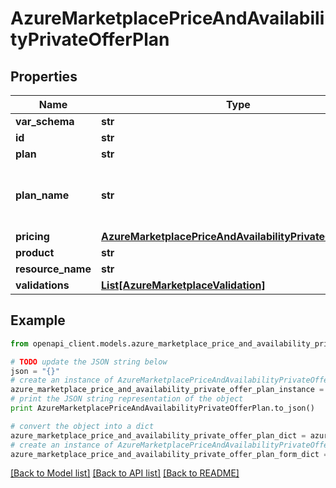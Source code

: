 # AzureMarketplacePriceAndAvailabilityPrivateOfferPlan


## Properties
Name | Type | Description | Notes
------------ | ------------- | ------------- | -------------
**var_schema** | **str** |  | [optional] 
**id** | **str** |  | [optional] 
**plan** | **str** |  | [optional] 
**plan_name** | **str** | The azure plan friendly name, from the Azure Marketplace. | [optional] 
**pricing** | [**AzureMarketplacePriceAndAvailabilityPrivateOfferPrice**](AzureMarketplacePriceAndAvailabilityPrivateOfferPrice.md) |  | [optional] 
**product** | **str** |  | [optional] 
**resource_name** | **str** |  | [optional] 
**validations** | [**List[AzureMarketplaceValidation]**](AzureMarketplaceValidation.md) |  | [optional] 

## Example

```python
from openapi_client.models.azure_marketplace_price_and_availability_private_offer_plan import AzureMarketplacePriceAndAvailabilityPrivateOfferPlan

# TODO update the JSON string below
json = "{}"
# create an instance of AzureMarketplacePriceAndAvailabilityPrivateOfferPlan from a JSON string
azure_marketplace_price_and_availability_private_offer_plan_instance = AzureMarketplacePriceAndAvailabilityPrivateOfferPlan.from_json(json)
# print the JSON string representation of the object
print AzureMarketplacePriceAndAvailabilityPrivateOfferPlan.to_json()

# convert the object into a dict
azure_marketplace_price_and_availability_private_offer_plan_dict = azure_marketplace_price_and_availability_private_offer_plan_instance.to_dict()
# create an instance of AzureMarketplacePriceAndAvailabilityPrivateOfferPlan from a dict
azure_marketplace_price_and_availability_private_offer_plan_form_dict = azure_marketplace_price_and_availability_private_offer_plan.from_dict(azure_marketplace_price_and_availability_private_offer_plan_dict)
```
[[Back to Model list]](../README.md#documentation-for-models) [[Back to API list]](../README.md#documentation-for-api-endpoints) [[Back to README]](../README.md)


